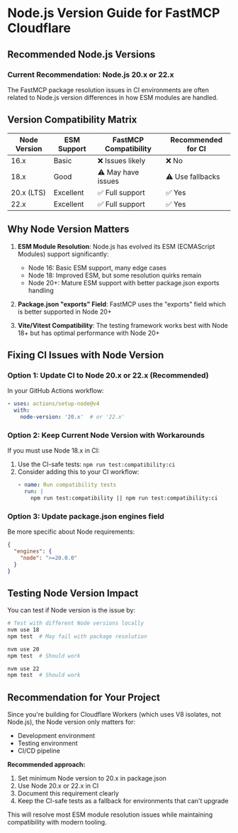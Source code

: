 # Node.js Version Guide for FastMCP Cloudflare

## Recommended Node.js Versions

### Current Recommendation: Node.js 20.x or 22.x

The FastMCP package resolution issues in CI environments are often related to Node.js version differences in how ESM modules are handled.

## Version Compatibility Matrix

| Node Version | ESM Support | FastMCP Compatibility | Recommended for CI |
|--------------|-------------|----------------------|-------------------|
| 16.x         | Basic       | ❌ Issues likely     | ❌ No            |
| 18.x         | Good        | ⚠️  May have issues  | ⚠️  Use fallbacks |
| 20.x (LTS)   | Excellent   | ✅ Full support      | ✅ Yes           |
| 22.x         | Excellent   | ✅ Full support      | ✅ Yes           |

## Why Node Version Matters

1. **ESM Module Resolution**: Node.js has evolved its ESM (ECMAScript Modules) support significantly:
   - Node 16: Basic ESM support, many edge cases
   - Node 18: Improved ESM, but some resolution quirks remain
   - Node 20+: Mature ESM support with better package.json exports handling

2. **Package.json "exports" Field**: FastMCP uses the "exports" field which is better supported in Node 20+

3. **Vite/Vitest Compatibility**: The testing framework works best with Node 18+ but has optimal performance with Node 20+

## Fixing CI Issues with Node Version

### Option 1: Update CI to Node 20.x or 22.x (Recommended)

In your GitHub Actions workflow:
```yaml
- uses: actions/setup-node@v4
  with:
    node-version: '20.x'  # or '22.x'
```

### Option 2: Keep Current Node Version with Workarounds

If you must use Node 18.x in CI:
1. Use the CI-safe tests: `npm run test:compatibility:ci`
2. Consider adding this to your CI workflow:
   ```yaml
   - name: Run compatibility tests
     run: |
       npm run test:compatibility || npm run test:compatibility:ci
   ```

### Option 3: Update package.json engines field

Be more specific about Node requirements:
```json
{
  "engines": {
    "node": ">=20.0.0"
  }
}
```

## Testing Node Version Impact

You can test if Node version is the issue by:

```bash
# Test with different Node versions locally
nvm use 18
npm test  # May fail with package resolution

nvm use 20
npm test  # Should work

nvm use 22
npm test  # Should work
```

## Recommendation for Your Project

Since you're building for Cloudflare Workers (which uses V8 isolates, not Node.js), the Node version only matters for:
- Development environment
- Testing environment
- CI/CD pipeline

**Recommended approach:**
1. Set minimum Node version to 20.x in package.json
2. Use Node 20.x or 22.x in CI
3. Document this requirement clearly
4. Keep the CI-safe tests as a fallback for environments that can't upgrade

This will resolve most ESM module resolution issues while maintaining compatibility with modern tooling.